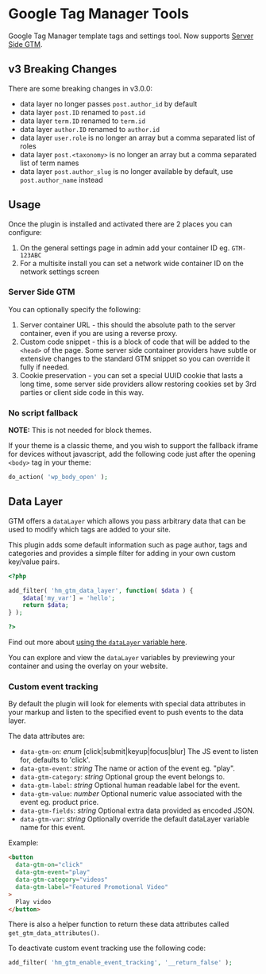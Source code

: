 # Google Tag Manager Tools

Google Tag Manager template tags and settings tool. Now supports [Server Side GTM](https://developers.google.com/tag-platform/tag-manager/server-side).

## v3 Breaking Changes

There are some breaking changes in v3.0.0:

* data layer no longer passes `post.author_id` by default
* data layer `post.ID` renamed to `post.id`
* data layer `term.ID` renamed to `term.id`
* data layer `author.ID` renamed to `author.id`
* data layer `user.role` is no longer an array but a comma separated list of roles
* data layer `post.<taxonomy>` is no longer an array but a comma separated list of term names
* data layer `post.author_slug` is no longer available by default, use `post.author_name` instead

## Usage

Once the plugin is installed and activated there are 2 places you can configure:

1. On the general settings page in admin add your container ID eg. `GTM-123ABC`
2. For a multisite install you can set a network wide container ID on the network settings screen

### Server Side GTM

You can optionally specify the following:

1. Server container URL - this should the absolute path to the server container, even if you are using a reverse proxy.
2. Custom code snippet - this is a block of code that will be added to the `<head>` of the page. Some server side container providers have subtle or extensive changes to the standard GTM snippet so you can override it fully if needed.
3. Cookie preservation - you can set a special UUID cookie that lasts a long time, some server side providers allow restoring cookies set by 3rd parties or client side code in this way.

### No script fallback

**NOTE:** This is not needed for block themes.

If your theme is a classic theme, and you wish to support the fallback iframe for devices without javascript, add the following code just after the opening `<body>` tag in your theme:

```php
do_action( 'wp_body_open' );
```

## Data Layer

GTM offers a `dataLayer` which allows you pass arbitrary data that can be used to modify which tags are added to your site.

This plugin adds some default information such as page author, tags and categories and provides a simple filter for adding in your own custom key/value pairs.

```php
<?php

add_filter( 'hm_gtm_data_layer', function( $data ) {
    $data['my_var'] = 'hello';
    return $data;
} );

?>
```

Find out more about [using the `dataLayer` variable here](https://developers.google.com/tag-manager/devguide#datalayer).

You can explore and view the `dataLayer` variables by previewing your container and using the overlay on your website.

### Custom event tracking

By default the plugin will look for elements with special data attributes in your markup and listen to the specified event to push events to the data layer.

The data attributes are:

- `data-gtm-on`: _enum_ [click|submit|keyup|focus|blur] The JS event to listen for, defaults to 'click'.
- `data-gtm-event`: _string_ The name or action of the event eg. "play".
- `data-gtm-category`: _string_ Optional group the event belongs to.
- `data-gtm-label`: _string_ Optional human readable label for the event.
- `data-gtm-value`: _number_ Optional numeric value associated with the event eg. product price.
- `data-gtm-fields`: _string_ Optional extra data provided as encoded JSON.
- `data-gtm-var`: _string_ Optionally override the default dataLayer variable name for this event.

Example:

```html
<button
  data-gtm-on="click"
  data-gtm-event="play"
  data-gtm-category="videos"
  data-gtm-label="Featured Promotional Video"
>
  Play video
</button>
```

There is also a helper function to return these data attributes called `get_gtm_data_attributes()`.

To deactivate custom event tracking use the following code:

```php
add_filter( 'hm_gtm_enable_event_tracking', '__return_false' );
```
